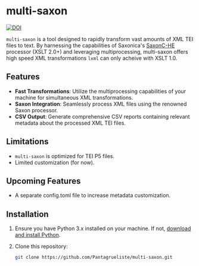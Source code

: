 # multi-saxon
[![DOI](https://zenodo.org/badge/680835550.svg)](https://zenodo.org/badge/latestdoi/680835550)

``multi-saxon`` is a tool designed to rapidly transform vast amounts of XML TEI files to text. By harnessing the capabilities of Saxonica's [SaxonC-HE](https://pypi.org/project/saxonche/) processor (XSLT 2.0+) and leveraging multiprocessing, multi-saxon offers high speed XML transformations `lxml` can only acheive with XSLT 1.0.

## Features

- **Fast Transformations**: Utilize the multiprocessing capabilities of your machine for simultaneous XML transformations.
- **Saxon Integration**: Seamlessly process XML files using the renowned Saxon processor.
- **CSV Output**: Generate comprehensive CSV reports containing relevant metadata about the processed XML TEI files.

## Limitations
- ``multi-saxon`` is optimized for TEI P5 files.
- Limited customization (for now).

## Upcoming Features
- A separate config.toml file to increase metadata customization.

## Installation

1. Ensure you have Python 3.x installed on your machine. If not, [download and install Python](https://www.python.org/downloads/).

2. Clone this repository:
   ```bash
   git clone https://github.com/Pantagrueliste/multi-saxon.git
   ```
